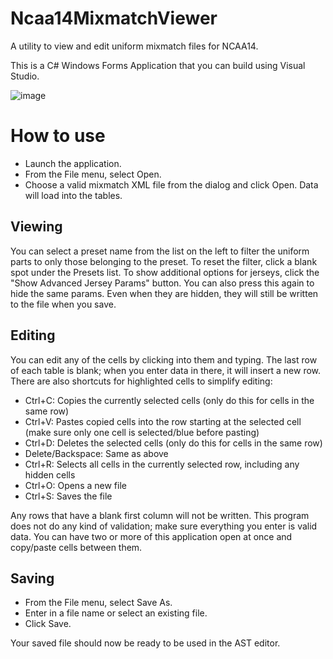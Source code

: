 # Ncaa14MixmatchViewer
A utility to view and edit uniform mixmatch files for NCAA14.

This is a C# Windows Forms Application that you can build using Visual Studio.

![image](https://user-images.githubusercontent.com/47217759/149250817-8ebbce32-e3bf-4e15-ac84-f25994fc69c9.png)

# How to use
- Launch the application.
- From the File menu, select Open.
- Choose a valid mixmatch XML file from the dialog and click Open. Data will load into the tables.

## Viewing
You can select a preset name from the list on the left to filter the uniform parts to only those belonging to the preset.
To reset the filter, click a blank spot under the Presets list.
To show additional options for jerseys, click the "Show Advanced Jersey Params" button. You can also press this again to hide the same params. Even when they are hidden, they will still be written to the file when you save.

## Editing
You can edit any of the cells by clicking into them and typing. The last row of each table is blank; when you enter data in there, it will insert a new row.
There are also shortcuts for highlighted cells to simplify editing:
- Ctrl+C: Copies the currently selected cells (only do this for cells in the same row)
- Ctrl+V: Pastes copied cells into the row starting at the selected cell (make sure only one cell is selected/blue before pasting)
- Ctrl+D: Deletes the selected cells (only do this for cells in the same row)
- Delete/Backspace: Same as above
- Ctrl+R: Selects all cells in the currently selected row, including any hidden cells
- Ctrl+O: Opens a new file
- Ctrl+S: Saves the file

Any rows that have a blank first column will not be written. This program does not do any kind of validation; make sure everything you enter is valid data.
You can have two or more of this application open at once and copy/paste cells between them.

## Saving
- From the File menu, select Save As.
- Enter in a file name or select an existing file.
- Click Save.

Your saved file should now be ready to be used in the AST editor.

